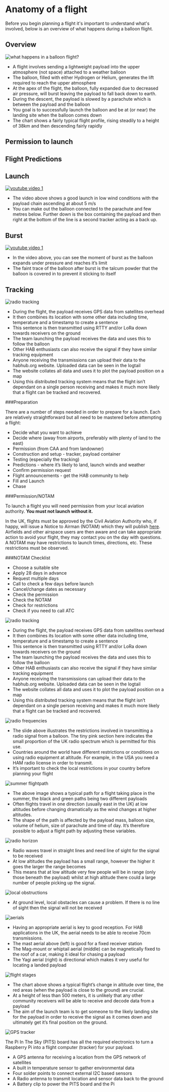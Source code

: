 # Anatomy of a flight

Before you begin planning a flight it's important to understand what's involved, below is an overview of what happens during a balloon flight.

## Overview
![what happens in a balloon flight?](1/whathappens.JPG)

- A flight involves sending a lightweight payload into the upper atmosphere (not space) attached to a weather balloon
- The balloon, filled with either Hydrogen or Helium, generates the lift required to reach the upper atmosphere
- At the apex of the flight, the balloon, fully expanded due to decreased air pressure, will burst leaving the payload to fall back down to earth.
- During the descent, the payload is slowed by a parachute which is between the payload and the balloon
- You goal is to successfully launch the balloon and be at (or near) the landing site when the balloon comes down
- The chart shows a fairly typical flight profile, rising steadily to a height of 38km and then descending fairly rapidly

## Permission to launch

## Flight Predictions

## Launch
[![youtube video 1](1/youtubevideo1.JPG)](https://www.youtube.com/watch?v=_CPRcW4IwS0)

- The video above shows a good launch in low wind conditions with the payload chain ascending at about 5 m/s
- You can make out the balloon connected to the parachute and few metres below. Further down is the box containing the payload and then right at the bottom of the line is a second tracker acting as a back up.

## Burst
[![youtube video 1](1/youtubevideo2.JPG)](https://www.youtube.com/watch?v=PfD309zhKi0)

- In the video above, you can see the moment of burst as the balloon expands under pressure and reaches it’s limit
- The faint trace of the balloon after burst is the talcum powder that the balloon is covered in to prevent it sticking to itself

## Tracking

![radio tracking](1/radiotracking.JPG)

- During the flight, the payload receives GPS data from satellites overhead
- It then combines its location with some other data including time, temperature and a timestamp to create a sentence
- This sentence is then transmitted using RTTY and/or LoRa down towards receivers on the ground
- The team launching the payload receives the data and uses this to follow the balloon
- Other HAB enthusiasts can also receive the signal if they have similar tracking equipment
- Anyone receiving the transmissions can upload their data to the habhub.org website. Uploaded data can be seen in the logtail
- The website collates all data and uses it to plot the payload position on a map
- Using this distributed tracking system means that the flight isn’t dependant on a single person receiving and makes it much more likely that a flight can be tracked and recovered.

###Preparation

There are a number of steps needed in order to prepare for a launch. Each are relatively straightforward but all need to be mastered before attempting a flight:

- Decide what you want to achieve
- Decide where (away from airports, preferably with plenty of land to the east)
- Permission (from CAA and from landowner)
- Construction and setup - tracker, payload container
- Testing (especially the tracking)
- Predictions - where it’s likely to land, launch winds and weather
- Confirm permission request
- Flight announcements - get the HAB community to help
- Fill and Launch
- Chase



###Permission/NOTAM

To launch a flight you will need permission from your local aviation authority. **You must not launch without it.**

In the UK, flights must be approved by the Civil Aviation Authority who, if happy, will issue a Notice to Airman (NOTAM) which they will publish [here](http://notaminfo.com). Airfields and other airspace users are then aware and can take appropriate action to avoid your flight, they may contact you on the day with questions. A NOTAM may have restrictions to launch times, directions, etc. These
restrictions must be observed.

###NOTAM Checklist

- Choose a suitable site
- Apply 28 days in advance
- Request multiple days
- Call to check a few days before launch
- Cancel/change dates as necessary
- Check the permission
- Check the NOTAM
- Check for restrictions
- Check if you need to call ATC



![radio tracking](1/radiotracking.JPG)

- During the flight, the payload receives GPS data from satellites overhead
- It then combines its location with some other data including time, temperature and a timestamp to create a sentence
- This sentence is then transmitted using RTTY and/or LoRa down towards receivers on the ground
- The team launching the payload receives the data and uses this to follow the balloon
- Other HAB enthusiasts can also receive the signal if they have similar tracking equipment
- Anyone receiving the transmissions can upload their data to the habhub.org website. Uploaded data can be seen in the logtail
- The website collates all data and uses it to plot the payload position on a map
- Using this distributed tracking system means that the flight isn’t dependant on a single person receiving and makes it much more likely that a flight can be tracked and recovered.

![radio frequencies](1/radiofrequencies.JPG)

- The slide above illustrates the restrictions involved in transmitting a radio signal from a balloon. The tiny pink section here indicates the small proportion of the UK radio spectrum which is permitted for this use.
- Countries around the world have different restrictions or conditions on using radio equipment at altitude. For example, in the USA you need a HAM radio license in order to transmit.
- It’s important to check the local restrictions in your country before planning your flight

![summer flightpath](1/flightsummerpath.JPG)

- The above image shows a typical path for a flight taking place in the summer, the black and green paths being two different payloads
- Often flights travel in one direction (usually east in the UK) at low altitudes before changing dramatically as the wind changes at higher altitudes.
- The shape of the path is affected by the payload mass, balloon size, volume of helium, size of parachute and time of day. It’s therefore possible to adjust a flight path by adjusting these variables.

![radio horizon](1/radiohorizon.JPG)

- Radio waves travel in straight lines and need line of sight for the signal to be received
- At low altitudes the payload has a small range, however the higher it goes the larger the range becomes
- This means that at low altitude very few people will be in range (only those beneath the payload) whilst at high altitude there could a large number of people picking up the signal.

![local obstructions](1/localobstructions.JPG)

- At ground level, local obstacles can cause a problem. If there is no line of sight then the signal will not be received

![aerials](1/aerials.JPG)

- Having an appropriate aerial is key to good reception. For HAB applications in the UK, the aerial needs to be able to receive 70cm transmissions.
- The mast aerial above (left) is good for a fixed receiver station
- The Mag-mount or whiptail aerial (middle) can be magnetically fixed to the roof of a car, making it ideal for chasing a payload
- The Yagi aerial (right) is directional which makes it very useful for locating a landed payload

![flight stages](1/flightstages.JPG)

- The chart above shows a typical flight’s change in altitude over time, the red areas (when the payload is close to the ground) are crucial.
- At a height of less than 500 meters, it is unlikely that any other community receivers will be able to receive and decode data from a payload
- The aim of the launch team is to get someone to the likely landing site for the payload in order to receive the signal as it comes down and ultimately get it’s final position on the ground.

![GPS tracker](1/gpstracker.JPG)

The Pi In The Sky (PITS) board has all the required electronics to turn a Raspberry Pi into a flight computer (tracker) for your payload.

- A GPS antenna for receiving a location from the GPS network of satellites
- A built in temperature sensor to gather environmental data
- Four solder points to connect external I2C based sensors
- A Radio antenna to transmit location and sensor data back to the ground
- A Battery clip to power the PITS board and the Pi
